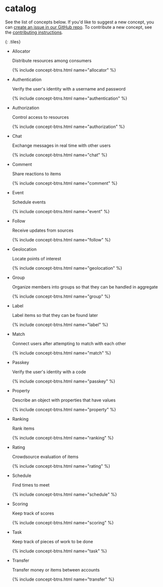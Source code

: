 ---
---
# catalog

See the list of concepts below.
If you'd like to suggest a new concept, you
can [create an issue in our GitHub repo](https://github.com/deja-vu-platform/deja-vu/issues/new?assignees=&labels=&template=concept-request.md&title=%5BConcept+Request%5D).
To contribute a new concept, see the
[contributing instructions](https://github.com/deja-vu-platform/deja-vu#contributing).


{: .tiles}
- Allocator

  Distribute resources among consumers

  {% include concept-btns.html name="allocator" %}
- Authentication

  Verify the user's identity with a username and password

  {% include concept-btns.html name="authentication" %}
- Authorization

  Control access to resources

  {% include concept-btns.html name="authorization" %}
- Chat

  Exchange messages in real time with other users

  {% include concept-btns.html name="chat" %}
- Comment
 
  Share reactions to items

  {% include concept-btns.html name="comment" %}
- Event

  Schedule events

  {% include concept-btns.html name="event" %}
- Follow

  Receive updates from sources

  {% include concept-btns.html name="follow" %}
- Geolocation

  Locate points of interest

  {% include concept-btns.html name="geolocation" %}
- Group

  Organize members into groups so that they can be handled in aggregate

  {% include concept-btns.html name="group" %}
- Label

  Label items so that they can be found later

  {% include concept-btns.html name="label" %}
- Match

  Connect users after attempting to match with each other

  {% include concept-btns.html name="match" %}
- Passkey

  Verify the user's identity with a code

  {% include concept-btns.html name="passkey" %}
- Property

  Describe an object with properties that have values

  {% include concept-btns.html name="property" %}
- Ranking

  Rank items

  {% include concept-btns.html name="ranking" %}
- Rating

  Crowdsource evaluation of items

  {% include concept-btns.html name="rating" %}
- Schedule
 
  Find times to meet

  {% include concept-btns.html name="schedule" %}
- Scoring
 
  Keep track of scores

  {% include concept-btns.html name="scoring" %}
- Task
 
  Keep track of pieces of work to be done

  {% include concept-btns.html name="task" %}
- Transfer
 
  Transfer money or items between accounts

  {% include concept-btns.html name="transfer" %}
